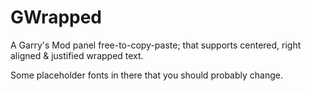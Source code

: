 # GWrapped
A Garry's Mod panel free-to-copy-paste; that supports centered, right aligned &amp; justified wrapped text.

Some placeholder fonts in there that you should probably change.
